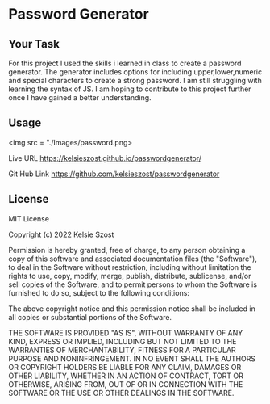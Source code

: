 # Password Generator

## Your Task

For this project I used the skills i learned in class to create a password generator. The generator includes options for including upper,lower,numeric and special characters to create a strong password. I am still struggling with learning the syntax of JS. I am hoping to contribute to this project further once I have gained a better understanding.

## Usage
 
 <img src = "./Images/password.png></img>

  Live URL
  https://kelsieszost.github.io/passwordgenerator/ 

  Git Hub Link
  https://github.com/kelsieszost/passwordgenerator 

## License

MIT License

Copyright (c) 2022 Kelsie Szost

Permission is hereby granted, free of charge, to any person obtaining a copy of this software and associated documentation files (the "Software"), to deal in the Software without restriction, including without limitation the rights to use, copy, modify, merge, publish, distribute, sublicense, and/or sell copies of the Software, and to permit persons to whom the Software is furnished to do so, subject to the following conditions:

The above copyright notice and this permission notice shall be included in all copies or substantial portions of the Software.

THE SOFTWARE IS PROVIDED "AS IS", WITHOUT WARRANTY OF ANY KIND, EXPRESS OR IMPLIED, INCLUDING BUT NOT LIMITED TO THE WARRANTIES OF MERCHANTABILITY, FITNESS FOR A PARTICULAR PURPOSE AND NONINFRINGEMENT. IN NO EVENT SHALL THE AUTHORS OR COPYRIGHT HOLDERS BE LIABLE FOR ANY CLAIM, DAMAGES OR OTHER LIABILITY, WHETHER IN AN ACTION OF CONTRACT, TORT OR OTHERWISE, ARISING FROM, OUT OF OR IN CONNECTION WITH THE SOFTWARE OR THE USE OR OTHER DEALINGS IN THE SOFTWARE.

